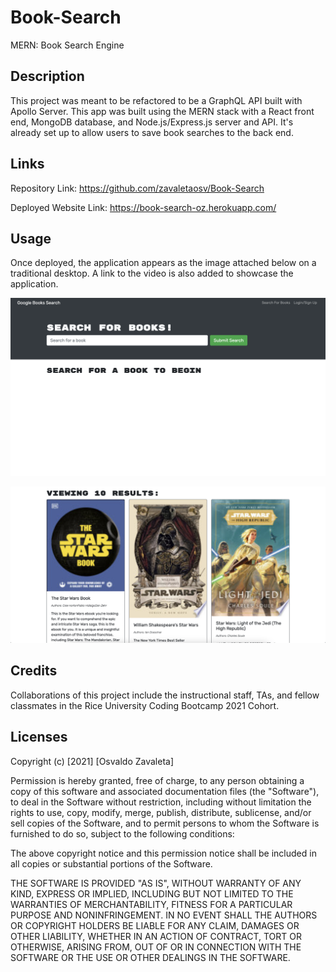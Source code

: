 # Book-Search
MERN: Book Search Engine
## Description

This project was meant to be refactored to be a GraphQL API built with Apollo Server.
This app was built using the MERN stack with a React front end, MongoDB database, and Node.js/Express.js server and API. It's already set up to allow users to save book searches to the back end. 

## Links

Repository Link: https://github.com/zavaletaosv/Book-Search

Deployed Website Link: https://book-search-oz.herokuapp.com/
## Usage

Once deployed, the application appears as the image attached below on a traditional desktop. A link to the video is also added to showcase the application.

<img
src="./images/ss1.png"
alt="A screenshot of the application" />

<img
src="./images/ss2.png"
alt="A screenshot of the application" />


## Credits

Collaborations of this project include the instructional staff, TAs, and fellow classmates in the Rice University Coding Bootcamp 2021 Cohort.

## Licenses

Copyright (c) [2021] [Osvaldo Zavaleta]

Permission is hereby granted, free of charge, to any person obtaining a copy of this software and associated documentation files (the "Software"), to deal in the Software without restriction, including without limitation the rights to use, copy, modify, merge, publish, distribute, sublicense, and/or sell copies of the Software, and to permit persons to whom the Software is furnished to do so, subject to the following conditions:

The above copyright notice and this permission notice shall be included in all copies or substantial portions of the Software.

THE SOFTWARE IS PROVIDED "AS IS", WITHOUT WARRANTY OF ANY KIND, EXPRESS OR IMPLIED, INCLUDING BUT NOT LIMITED TO THE WARRANTIES OF MERCHANTABILITY, FITNESS FOR A PARTICULAR PURPOSE AND NONINFRINGEMENT. IN NO EVENT SHALL THE AUTHORS OR COPYRIGHT HOLDERS BE LIABLE FOR ANY CLAIM, DAMAGES OR OTHER LIABILITY, WHETHER IN AN ACTION OF CONTRACT, TORT OR OTHERWISE, ARISING FROM, OUT OF OR IN CONNECTION WITH THE SOFTWARE OR THE USE OR OTHER DEALINGS IN THE SOFTWARE.

